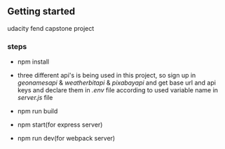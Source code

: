 ## Getting started 

 udacity fend capstone project 

### steps

* npm install

* three different api's is being used in this project, so sign up in _geonamesapi_ & _weatherbitapi_ & _pixabayapi_ and get base url and api keys and declare them in _.env_ file
according to used variable name in _server.js_ file

* npm run build

* npm start(for express server)

* npm run dev(for webpack server)
